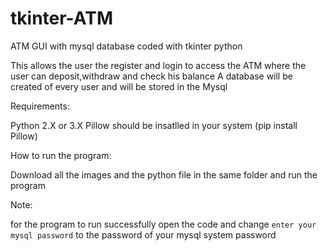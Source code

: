 # tkinter-ATM
ATM GUI with mysql database coded with tkinter python

This allows the user the register and login to access the ATM where the user can deposit,withdraw and check his balance
A database will be created of every user and will be stored in the Mysql






Requirements:

Python 2.X or 3.X
Pillow should be insatlled in your system (pip install Pillow)

How to run the program:

Download all the images and the python file in the same folder and run the program



Note:

for the program to run successfully open the code and change `enter your mysql password` to the password of your mysql system password

